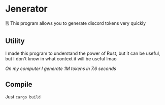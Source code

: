 # Jenerator
🗒️ This program allows you to generate discord tokens very quickly

## Utility

I made this program to understand the power of Rust, but it can be useful, but I don't know in what context it will be useful lmao

*On my computer I generate 1M tokens in 7.6 seconds*

## Compile

Just `cargo build`
